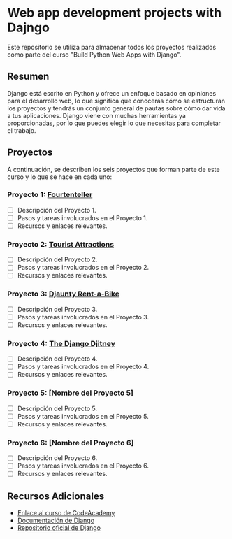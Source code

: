 # Web app development projects with Dajngo

Este repositorio se utiliza para almacenar todos los proyectos realizados como parte del curso "Build Python Web Apps with Django". 

## Resumen
Django está escrito en Python y ofrece un enfoque basado en opiniones para el desarrollo web, lo que significa que conocerás cómo se estructuran los proyectos y tendrás un conjunto general de pautas sobre cómo dar vida a tus aplicaciones. Django viene con muchas herramientas ya proporcionadas, por lo que puedes elegir lo que necesitas para completar el trabajo.

## Proyectos

A continuación, se describen los seis proyectos que forman parte de este curso y lo que se hace en cada uno:

### Proyecto 1: [Fourtenteller](https://github.com/GuillermoZarate/Django_CodeAcademy/tree/main/fortunteller)

- [ ] Descripción del Proyecto 1.
- [ ] Pasos y tareas involucrados en el Proyecto 1.
- [ ] Recursos y enlaces relevantes.

### Proyecto 2: [Tourist Attractions](https://github.com/GuillermoZarate/Django_CodeAcademy/tree/main/touristAttractions)

- [ ] Descripción del Proyecto 2.
- [ ] Pasos y tareas involucrados en el Proyecto 2.
- [ ] Recursos y enlaces relevantes.

### Proyecto 3: [Djaunty Rent-a-Bike](https://github.com/GuillermoZarate/Django_CodeAcademy/tree/main/BikeRental)

- [ ] Descripción del Proyecto 3.
- [ ] Pasos y tareas involucrados en el Proyecto 3.
- [ ] Recursos y enlaces relevantes.

### Proyecto 4: [The Django Djitney](https://github.com/GuillermoZarate/Django_CodeAcademy/tree/main/djangodjitney)

- [ ] Descripción del Proyecto 4.
- [ ] Pasos y tareas involucrados en el Proyecto 4.
- [ ] Recursos y enlaces relevantes.

### Proyecto 5: [Nombre del Proyecto 5]

- [ ] Descripción del Proyecto 5.
- [ ] Pasos y tareas involucrados en el Proyecto 5.
- [ ] Recursos y enlaces relevantes.

### Proyecto 6: [Nombre del Proyecto 6]

- [ ] Descripción del Proyecto 6.
- [ ] Pasos y tareas involucrados en el Proyecto 6.
- [ ] Recursos y enlaces relevantes.

## Recursos Adicionales
- [Enlace al curso de CodeAcademy](https://www.codecademy.com/enrolled/paths/build-python-web-apps-with-django)
- [Documentación de Django](https://docs.djangoproject.com/)
- [Repositorio oficial de Django](https://github.com/django/django)

